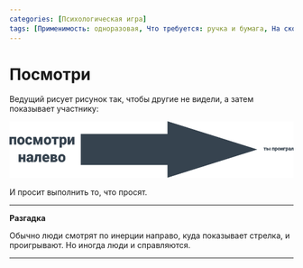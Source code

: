 ```yaml
---
categories: [Психологическая игра]
tags: [Применимость: одноразовая, Что требуется: ручка и бумага, На сколько людей рассчитано: от 2, Подвижность: нет]
---
```


# Посмотри

Ведущий рисует рисунок так, чтобы другие не видели, а затем показывает участнику:

![Стрелка](img/image.svg)

И просит выполнить то, что просят.

---

**Разгадка** <!-- !details -->

Обычно люди смотрят по инерции направо, куда показывает стрелка, и проигрывают. Но иногда люди и справляются.

---
